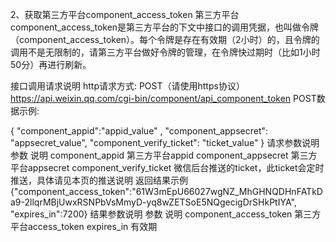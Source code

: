 2、获取第三方平台component_access_token
第三方平台component_access_token是第三方平台的下文中接口的调用凭据，也叫做令牌（component_access_token）。每个令牌是存在有效期（2小时）的，且令牌的调用不是无限制的，请第三方平台做好令牌的管理，在令牌快过期时（比如1小时50分）再进行刷新。

接口调用请求说明
http请求方式: POST（请使用https协议） 
https://api.weixin.qq.com/cgi-bin/component/api_component_token
POST数据示例:

{
"component_appid":"appid_value" ,
"component_appsecret": "appsecret_value",
"component_verify_ticket": "ticket_value"
}
请求参数说明
参数	说明
component_appid	第三方平台appid
component_appsecret	第三方平台appsecret
component_verify_ticket	微信后台推送的ticket，此ticket会定时推送，具体请见本页的推送说明
返回结果示例
{"component_access_token":"61W3mEpU66027wgNZ_MhGHNQDHnFATkDa9-2llqrMBjUwxRSNPbVsMmyD-yq8wZETSoE5NQgecigDrSHkPtIYA", "expires_in":7200}
结果参数说明
参数	说明
component_access_token	第三方平台access_token
expires_in	有效期
